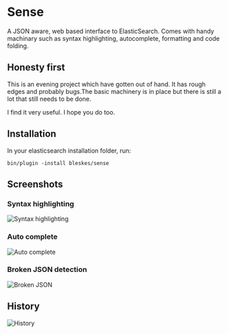 Sense
=====

A JSON aware, web based interface to ElasticSearch. Comes with handy machinary such as syntax highlighting, autocomplete, 
formatting and code folding.

Honesty first
-------------
This is an evening project which have gotten out of hand.
It has rough edges and probably bugs.The basic machinery is in place but there is still a lot that still needs to be done.

I find it very useful. I hope you do too.

Installation
------------

In your elasticsearch installation folder, run:

    bin/plugin -install bleskes/sense
   
   

Screenshots
-----------

### Syntax highlighting
![Syntax highlighting](https://github.com/bleskes/sense/raw/master/docs/syntaxhighlighting.png)

### Auto complete
![Auto complete](https://github.com/bleskes/sense/raw/master/docs/autocomplete.png)

### Broken JSON detection
![Broken JSON](https://github.com/bleskes/sense/raw/master/docs/broken.png)

## History
![History](https://github.com/bleskes/sense/raw/master/docs/history.png)

